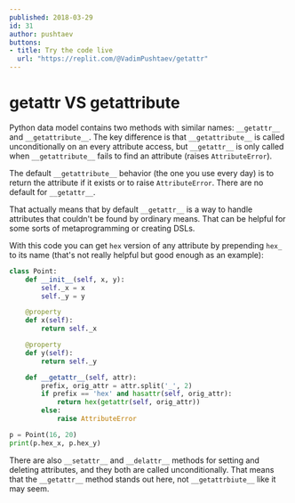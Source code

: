 ```yaml
---
published: 2018-03-29
id: 31
author: pushtaev
buttons:
- title: Try the code live
  url: "https://replit.com/@VadimPushtaev/getattr"
---
```


# getattr VS getattribute

Python data model contains two methods with similar names:
`__getattr__` and `__getattribute__`.
The key difference is that `__getattribute__` is called unconditionally
on an every attribute access,
but `__getattr__` is only called when `__getattribute__` fails
to find an attribute (raises `AttributeError`).

The default `__getattribute__` behavior (the one you use every day)
is to return the attribute if it exists or to raise `AttributeError`.
There are no default for `__getattr__`.

That actually means that by default `__getattr__` is a way to handle attributes
that couldn't be found by ordinary means.
That can be helpful for some sorts of metaprogramming or creating DSLs.

With this code you can get `hex` version of any attribute
by prepending `hex_` to its name
(that's not really helpful but good enough as an example):

```python {no-print}
class Point:
    def __init__(self, x, y):
        self._x = x
        self._y = y

    @property
    def x(self):
        return self._x

    @property
    def y(self):
        return self._y

    def __getattr__(self, attr):
        prefix, orig_attr = attr.split('_', 2)
        if prefix == 'hex' and hasattr(self, orig_attr):
            return hex(getattr(self, orig_attr))
        else:
            raise AttributeError

p = Point(16, 20)
print(p.hex_x, p.hex_y)
```


There are also `__setattr__` and `__delattr__` methods for setting and deleting attributes, and they both are called unconditionally. That means that the `__getattr__` method stands out here, not `__getattrbiute__` like it may seem.
